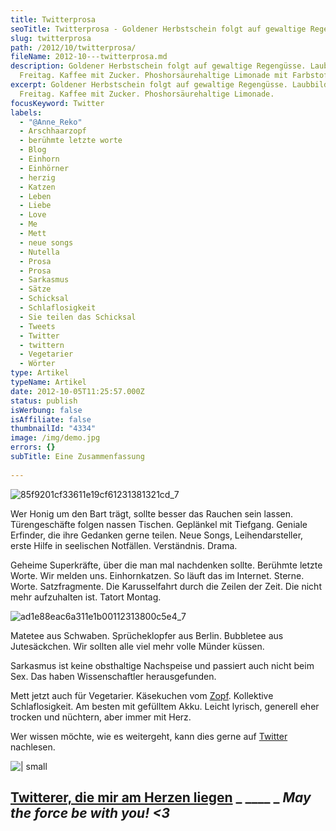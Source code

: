 ```yaml
---
title: Twitterprosa
seoTitle: Twitterprosa - Goldener Herbstschein folgt auf gewaltige Regengüsse
slug: twitterprosa
path: /2012/10/twitterprosa/
fileName: 2012-10---twitterprosa.md
description: Goldener Herbstschein folgt auf gewaltige Regengüsse. Laubbilder am
  Freitag. Kaffee mit Zucker. Phoshorsäurehaltige Limonade mit Farbstoffen.
excerpt: Goldener Herbstschein folgt auf gewaltige Regengüsse. Laubbilder am
  Freitag. Kaffee mit Zucker. Phoshorsäurehaltige Limonade.
focusKeyword: Twitter
labels:
  - "@Anne_Reko"
  - Arschhaarzopf
  - berühmte letzte worte
  - Blog
  - Einhorn
  - Einhörner
  - herzig
  - Katzen
  - Leben
  - Liebe
  - Love
  - Me
  - Mett
  - neue songs
  - Nutella
  - Prosa
  - Prosa
  - Sarkasmus
  - Sätze
  - Schicksal
  - Schlaflosigkeit
  - Sie teilen das Schicksal
  - Tweets
  - Twitter
  - twittern
  - Vegetarier
  - Wörter
type: Artikel
typeName: Artikel
date: 2012-10-05T11:25:57.000Z
status: publish
isWerbung: false
isAffiliate: false
thumbnailId: "4334"
image: /img/demo.jpg
errors: {}
subTitle: Eine Zusammenfassung
  
---
```


![85f9201cf33611e19cf61231381321cd_7](http://cardamonchai.com/wp-content/uploads/2012/10/85f9201cf33611e19cf61231381321cd_7.jpg)

Wer Honig um den Bart trägt, sollte besser das Rauchen sein lassen.
Türengeschäfte folgen nassen Tischen. Geplänkel mit Tiefgang. Geniale Erfinder,
die ihre Gedanken gerne teilen. Neue Songs, Leihendarsteller, erste Hilfe in
seelischen Notfällen. Verständnis. Drama.

Geheime Superkräfte, über die man mal nachdenken sollte. Berühmte letzte Worte.
Wir melden uns. Einhornkatzen. So läuft das im Internet. Sterne. Worte.
Satzfragmente. Die Karusselfahrt durch die Zeilen der Zeit. Die nicht mehr
aufzuhalten ist. Tatort Montag.

![ad1e88eac6a311e1b00112313800c5e4_7](http://cardamonchai.com/wp-content/uploads/2012/10/ad1e88eac6a311e1b00112313800c5e4_7.jpg)

Matetee aus Schwaben. Sprücheklopfer aus Berlin. Bubbletee aus Jutesäckchen. Wir
sollten alle viel mehr volle Münder küssen.

Sarkasmus ist keine obsthaltige Nachspeise und passiert auch nicht beim Sex. Das
haben Wissenschaftler herausgefunden.

Mett jetzt auch für Vegetarier. Käsekuchen vom
[Zopf](http://arschhaarzopf.wordpress.com/). Kollektive Schlaflosigkeit. Am
besten mit gefülltem Akku. Leicht lyrisch, generell eher trocken und nüchtern,
aber immer mit Herz.

Wer wissen möchte, wie es weitergeht, kann dies gerne auf
[Twitter](https://twitter.com/Anne_Reko) nachlesen.

![ | small](http://cardamonchai.com/wp-content/uploads/2012/10/519079845-320x239.jpg)

## [Twitterer, die mir am Herzen liegen](https://twitter.com/Anne_Reko/following) _ \_\_\_\_ _ _May the force be with you! &lt;3_

  